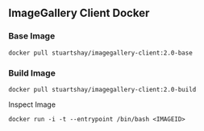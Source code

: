 ## ImageGallery Client Docker


### Base Image
```
docker pull stuartshay/imagegallery-client:2.0-base
```

### Build Image 
```
docker pull stuartshay/imagegallery-client:2.0-build
```

Inspect Image 
```
docker run -i -t --entrypoint /bin/bash <IMAGEID>  
``` 